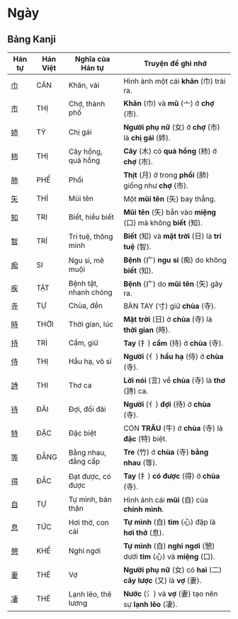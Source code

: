 # Ngày

## Bảng Kanji

| Hán tự | Hán Việt | Nghĩa của Hán tự | Truyện để ghi nhớ |
|---|---|---|---|
| [巾](https://www.google.com/search?q=https://mazii.net/vi-VN/search/kanji/javi/%E5%B7%BE) | CÂN | Khăn, vải | Hình ảnh một cái **khăn** (巾) trải ra. |
| [市](https://www.google.com/search?q=https://mazii.net/vi-VN/search/kanji/javi/%E5%B8%82) | THỊ | Chợ, thành phố | **Khăn** (巾) và **mũ** (亠) ở **chợ** (市). |
| [姉](https://www.google.com/search?q=https://mazii.net/vi-VN/search/kanji/javi/%E5%A7%89) | TỶ | Chị gái | **Người phụ nữ** (女) ở **chợ** (市) là **chị gái** (姉). |
| [柿](https://www.google.com/search?q=https://mazii.net/vi-VN/search/kanji/javi/%E6%9F%BF) | THỊ | Cây hồng, quả hồng | **Cây** (木) có **quả hồng** (柿) ở **chợ** (市). |
| [肺](https://www.google.com/search?q=https://mazii.net/vi-VN/search/kanji/javi/%E8%82%BA) | PHẾ | Phổi | **Thịt** (月) ở trong **phổi** (肺) giống như **chợ** (市). |
| [矢](https://www.google.com/search?q=https://mazii.net/vi-VN/search/kanji/javi/%E7%9F%A2) | THỈ | Mũi tên | Một **mũi tên** (矢) bay thẳng. |
| [知](https://www.google.com/search?q=https://mazii.net/vi-VN/search/kanji/javi/%E7%9F%A5) | TRI | Biết, hiểu biết | **Mũi tên** (矢) bắn vào **miệng** (口) mà không **biết** (知). |
| [智](https://www.google.com/search?q=https://mazii.net/vi-VN/search/kanji/javi/%E6%99%BA) | TRÍ | Trí tuệ, thông minh | **Biết** (知) và **mặt trời** (日) là **trí tuệ** (智). |
| [痴](https://www.google.com/search?q=https://mazii.net/vi-VN/search/kanji/javi/%E7%97%B4) | SI | Ngu si, mê muội | **Bệnh** (疒) **ngu si** (痴) do không **biết** (知). |
| [疾](https://www.google.com/search?q=https://mazii.net/vi-VN/search/kanji/javi/%E7%96%BE) | TẬT | Bệnh tật, nhanh chóng | **Bệnh** (疒) do **mũi tên** (矢) gây ra. |
| [寺](https://www.google.com/search?q=https://mazii.net/vi-VN/search/kanji/javi/%E5%AF%BA) | TỰ | Chùa, đền | BÀN TAY (寸) giữ **chùa** (寺). |
| [時](https://www.google.com/search?q=https://mazii.net/vi-VN/search/kanji/javi/%E6%99%82) | THỜI | Thời gian, lúc | **Mặt trời** (日) ở **chùa** (寺) là **thời gian** (時). |
| [持](https://www.google.com/search?q=https://mazii.net/vi-VN/search/kanji/javi/%E6%8C%81) | TRÌ | Cầm, giữ | **Tay** (扌) **cầm** (持) ở **chùa** (寺). |
| [侍](https://www.google.com/search?q=https://mazii.net/vi-VN/search/kanji/javi/%E4%BE%8D) | THỊ | Hầu hạ, võ sĩ | **Người** (亻) **hầu hạ** (侍) ở **chùa** (寺). |
| [詩](https://www.google.com/search?q=https://mazii.net/vi-VN/search/kanji/javi/%E8%A9%A9) | THI | Thơ ca | **Lời nói** (言) về **chùa** (寺) là **thơ** (詩) ca. |
| [待](https://www.google.com/search?q=https://mazii.net/vi-VN/search/kanji/javi/%E5%BE%85) | ĐÃI | Đợi, đối đãi | **Người** (亻) **đợi** (待) ở **chùa** (寺). |
| [特](https://www.google.com/search?q=https://mazii.net/vi-VN/search/kanji/javi/%E7%89%B9) | ĐẶC | Đặc biệt | CON **TRÂU** (牛) ở **chùa** (寺) là **đặc** (特) biệt. |
| [等](https://www.google.com/search?q=https://mazii.net/vi-VN/search/kanji/javi/%E7%AD%89) | ĐẲNG | Bằng nhau, đẳng cấp | **Tre** (竹) ở **chùa** (寺) **bằng nhau** (等). |
| [得](https://www.google.com/search?q=https://mazii.net/vi-VN/search/kanji/javi/%E5%BE%97) | ĐẮC | Đạt được, có được | **Tay** (扌) **có được** (得) ở **chùa** (寺). |
| [自](https://www.google.com/search?q=https://mazii.net/vi-VN/search/kanji/javi/%E8%87%AA) | TỰ | Tự mình, bản thân | Hình ảnh cái **mũi** (自) của **chính mình**. |
| [息](https://www.google.com/search?q=https://mazii.net/vi-VN/search/kanji/javi/%E6%81%AF) | TỨC | Hơi thở, con cái | **Tự mình** (自) **tim** (心) đập là **hơi thở** (息). |
| [憩](https://www.google.com/search?q=https://mazii.net/vi-VN/search/kanji/javi/%E6%86%A9) | KHẾ | Nghỉ ngơi | **Tự mình** (自) **nghỉ ngơi** (憩) dưới **tim** (心) và **miệng** (口). |
| [妻](https://www.google.com/search?q=https://mazii.net/vi-VN/search/kanji/javi/%E5%A6%BB) | THÊ | Vợ | **Người phụ nữ** (女) có **hai** (二) **cây lược** (又) là **vợ** (妻). |
| [凄](https://www.google.com/search?q=https://mazii.net/vi-VN/search/kanji/javi/%E5%87%84) | THÊ | Lạnh lẽo, thê lương | **Nước** (氵) và **vợ** (妻) tạo nên sự **lạnh lẽo** (凄). |

